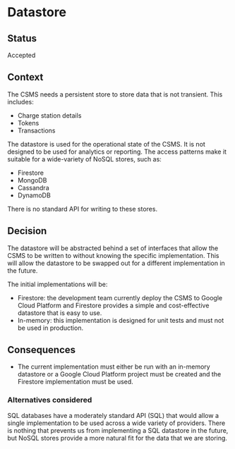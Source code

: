 # Datastore

## Status

Accepted

## Context

The CSMS needs a persistent store to store data that is not transient. This includes:
* Charge station details
* Tokens
* Transactions

The datastore is used for the operational state of the CSMS. It is not designed to be used for analytics or reporting.
The access patterns make it suitable for a wide-variety of NoSQL stores, such as:
* Firestore
* MongoDB
* Cassandra
* DynamoDB

There is no standard API for writing to these stores.

## Decision

The datastore will be abstracted behind a set of interfaces that allow the CSMS to be written to without knowing the
specific implementation. This will allow the datastore to be swapped out for a different implementation in the future.

The initial implementations will be:
* Firestore: the development team currently deploy the CSMS to Google Cloud Platform and Firestore provides a simple
  and cost-effective datastore that is easy to use.
* In-memory: this implementation is designed for unit tests and must not be used in production.

## Consequences

* The current implementation must either be run with an in-memory datastore or a Google Cloud Platform project must be
  created and the Firestore implementation must be used.

### Alternatives considered

SQL databases have a moderately standard API (SQL) that would allow a single implementation to be used across a wide 
variety of providers. There is nothing that prevents us from implementing a SQL datastore in the future, but NoSQL
stores provide a more natural fit for the data that we are storing.